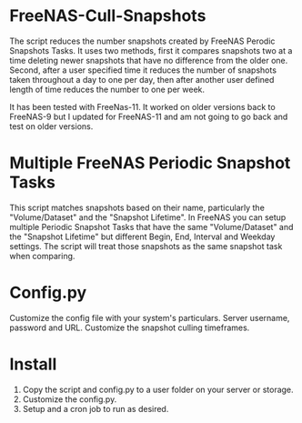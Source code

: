 # FreeNAS-Cull-Snapshots
The script reduces the number snapshots created by FreeNAS Perodic Snapshots Tasks. It uses two methods, first it compares snapshots two at a time deleting newer snapshots that have no difference from the older one. Second, after a user specified time it reduces the number of snapshots taken throughout a day to one per day, then after another user defined length of time reduces the number to one per week.

It has been tested with FreeNas-11. It worked on older versions back to FreeNAS-9 but I updated for FreeNAS-11 and am not going to go back and test on older versions.

# Multiple FreeNAS Periodic Snapshot Tasks
This script matches snapshots based on their name, particularly the "Volume/Dataset" and the "Snapshot Lifetime". In FreeNAS you can setup multiple Periodic Snapshot Tasks that have the same "Volume/Dataset" and the "Snapshot Lifetime" but different Begin, End, Interval and Weekday settings. The script will treat those snapshots as the same snapshot task when comparing.

# Config.py
Customize the config file with your system's particulars. Server username, password and URL. Customize the snapshot culling timeframes.

# Install
1. Copy the script and config.py to a user folder on your server or storage.
2. Customize the config.py.
3. Setup and a cron job to run as desired.
